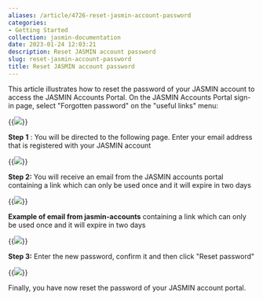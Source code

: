 ```yaml
---
aliases: /article/4726-reset-jasmin-account-password
categories:
- Getting Started
collection: jasmin-documentation
date: 2023-01-24 12:03:21
description: Reset JASMIN account password
slug: reset-jasmin-account-password
title: Reset JASMIN account password
---
```


This article illustrates how to reset the password of your JASMIN account to
access the JASMIN Accounts Portal. On the JASMIN Accounts Portal sign-in page,
select "Forgotten password" on the "useful links" menu:

{{<image src="img/docs/reset-jasmin-account-password/file-Ud0cS7C5zZ.png" caption="Follow Forgotten password">}}

**Step** **1** : You will be directed to the following page. Enter your email
address that is registered with your JASMIN account 

{{<image src="img/docs/reset-jasmin-account-password/file-JQW7ohVVXp.png" caption="Enter email address">}}

**Step 2:** You will receive an email from the JASMIN accounts portal
containing a link which can only be used once and it will expire in two days

{{<image src="img/docs/reset-jasmin-account-password/file-hYIobEf9wL.png" caption="Read instructions">}}

**Example of email from jasmin-accounts** containing a link which can only be
used once and it will expire in two days

{{<image src="img/docs/reset-jasmin-account-password/file-AynrcJm4ix.png" caption="Example email">}}

**Step 3:** Enter the new password, confirm it and
then click "Reset password"

{{<image src="img/docs/reset-jasmin-account-password/Screen-Shot-2019-04-05-at-17.02.24.png" caption="Enter new password & click Reset password">}}

Finally, you have now reset the password of your JASMIN account portal.
